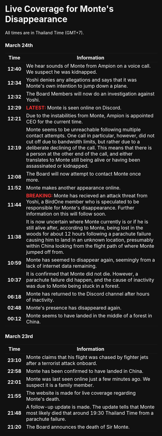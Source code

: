 <title>Monte's Disappearance | Live News Coverage | BirdOne</title>

<style>
  @import url("https://birdone.click/web-v2/src/style.css");
  * {background-color: #111 !important; color:#fff !important;}
  .red {color:#f33 !important; font-weight:bold !important;
</style>

# Live Coverage for Monte's Disappearance
All times are in Thailand Time (GMT+7).

### March 24th

| Time | Information |
|-|-|
| **12:40** | We hear sounds of Monte from Ampion on a voice call. We suspect he was kidnapped. |
| **12:34** | Yoshi denies any allegations and says that it was Monte's own intention to jump down a plane. |
| **12:32** | The Board Members will now do an investigation against Yoshi. |
| **12:29** | <span class="red">LATEST:</span> Monte is seen online on Discord. |
| **12:21** | Due to the instabilities from Monte, Ampion is appointed CEO for the current time. |
| **12:19** | Monte seems to be unreachable following multiple contact attempts. One call in particular, however, did not cut off due to bandwidth limits, but rather due to a deliberate declining of the call. This means that there is a person at the other end of the call, and either translates to Monte still being alive or having been assassinated or kidnapped. |
| **12:08** | The Board will now attempt to contact Monte once more. |
| **11:52** | Monte makes another appearance online. |
| **11:44** | <span class="red">BREAKING:</span> Monte has recieved an attack threat from Yoshi, a BirdOne member who is speculated to be responsible for Monte's disappearance. Further information on this will follow soon. |
| **11:38** | It is now uncertain where Monte currently is or if he is still alive after, according to Monte, being lost in the woods for about 12 hours following a parachute failure causing him to land in an unknown location, presumably within China looking from the flight path of where Monte jumped off from. |
| **10:59** | Monte has seemed to disappear again, seemingly from a lack of internet data remaining. |
| **10:37** | It is confirmed that Monte did not die. However, a parachute failure did happen, and the cause of inactivity was due to Monte being stuck in a forest. |
| **06:18** | Monte has returned to the Discord channel after hours of inactivity. |
| **02:48** | Monte's presence has disappeared again. |
| **00:12** | Monte seems to have landed in the middle of a forest in China. |

### March 23rd

| Time | Information |
|-|-|
| **23:10** | Monte claims that his flight was chased by fighter jets after a terrorist attack onboard. |
| **22:58** | Monte has been confirmed to have landed in China. |
| **22:01** | Monte was last seen online just a few minutes ago. We suspect it is a family member. |
| **21:55** | The website is made for live coverage regarding Monte's death. |
| **21:48** | A follow-up update is made. The update tells that Monte most likely died that around 19:30 Thailand Time from a parachute failure. |
| **21:20** | The Board announces the death of Sir Monte. |
